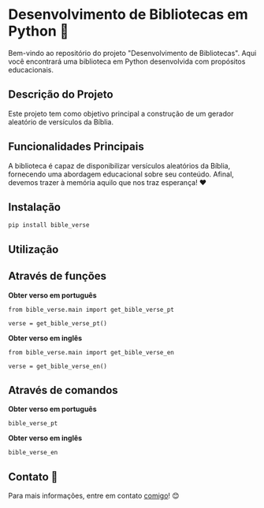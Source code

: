 # Desenvolvimento de Bibliotecas em Python 🧩
Bem-vindo ao repositório do projeto "Desenvolvimento de Bibliotecas". Aqui você encontrará uma biblioteca em Python desenvolvida com propósitos educacionais.

## Descrição do Projeto
Este projeto tem como objetivo principal a construção de um gerador aleatório de versículos da Bíblia.

## Funcionalidades Principais
 A biblioteca é capaz de disponibilizar versículos aleatórios da Bíblia, fornecendo uma abordagem educacional sobre seu conteúdo. Afinal, devemos trazer à memória aquilo que nos traz esperança! ❤️

## Instalação

```
pip install bible_verse
```

## Utilização

## Através de funções

**Obter verso em português**
```
from bible_verse.main import get_bible_verse_pt

verse = get_bible_verse_pt()
```

**Obter verso em inglês**
```
from bible_verse.main import get_bible_verse_en

verse = get_bible_verse_en()
```

## Através de comandos

**Obter verso em português**
```
bible_verse_pt
```

**Obter verso em inglês**
```
bible_verse_en
```



## Contato 📩
Para mais informações, entre em contato [comigo](ana_juh17@hotmail.com)! 😊
